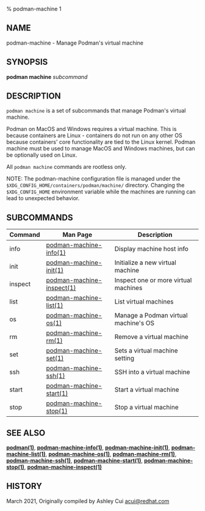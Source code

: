 % podman-machine 1

## NAME

podman\-machine - Manage Podman's virtual machine

## SYNOPSIS

**podman machine** _subcommand_

## DESCRIPTION

`podman machine` is a set of subcommands that manage Podman's virtual machine.

Podman on MacOS and Windows requires a virtual machine. This is because containers are Linux -
containers do not run on any other OS because containers' core functionality are
tied to the Linux kernel. Podman machine must be used to manage MacOS and Windows machines,
but can be optionally used on Linux.

All `podman machine` commands are rootless only.

NOTE: The podman-machine configuration file is managed under the
`$XDG_CONFIG_HOME/containers/podman/machine/` directory. Changing the `$XDG_CONFIG_HOME`
environment variable while the machines are running can lead to unexpected behavior.

## SUBCOMMANDS

| Command | Man Page                                                                       | Description                          |
| ------- | ------------------------------------------------------------------------------ | ------------------------------------ |
| info    | [podman-machine-info(1)](commands/podman-machine/podman-machine-info.md)       | Display machine host info            |
| init    | [podman-machine-init(1)](commands/podman-machine/podman-machine-init.md)       | Initialize a new virtual machine     |
| inspect | [podman-machine-inspect(1)](commands/podman-machine/podman-machine-inspect.md) | Inspect one or more virtual machines |
| list    | [podman-machine-list(1)](commands/podman-machine/podman-machine-list.md)       | List virtual machines                |
| os      | [podman-machine-os(1)](commands/podman-machine/podman-machine-os.md)           | Manage a Podman virtual machine's OS |
| rm      | [podman-machine-rm(1)](commands/podman-machine/podman-machine-rm.md)           | Remove a virtual machine             |
| set     | [podman-machine-set(1)](commands/podman-machine/podman-machine-set.md)         | Sets a virtual machine setting       |
| ssh     | [podman-machine-ssh(1)](commands/podman-machine/podman-machine-ssh.md)         | SSH into a virtual machine           |
| start   | [podman-machine-start(1)](commands/podman-machine/podman-machine-start.md)     | Start a virtual machine              |
| stop    | [podman-machine-stop(1)](commands/podman-machine/podman-machine-stop.md)       | Stop a virtual machine               |

## SEE ALSO

**[podman(1)](podman.md)**, **[podman-machine-info(1)](commands/podman-machine/podman-machine-info.md)**, **[podman-machine-init(1)](commands/podman-machine/podman-machine-init.md)**, **[podman-machine-list(1)](commands/podman-machine/podman-machine-list.md)**, **[podman-machine-os(1)](commands/podman-machine/podman-machine-os.md)**, **[podman-machine-rm(1)](commands/podman-machine/podman-machine-rm.md)**, **[podman-machine-ssh(1)](commands/podman-machine/podman-machine-ssh.md)**, **[podman-machine-start(1)](commands/podman-machine/podman-machine-start.md)**, **[podman-machine-stop(1)](commands/podman-machine/podman-machine-stop.md)**, **[podman-machine-inspect(1)](commands/podman-machine/podman-machine-inspect.md)**

## HISTORY

March 2021, Originally compiled by Ashley Cui <acui@redhat.com>
